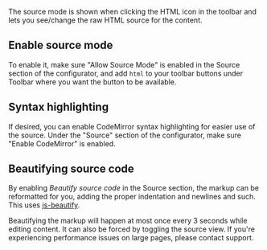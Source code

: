 The source mode is shown when clicking the HTML icon in the toolbar and lets you see/change the raw HTML source for the content.

## Enable source mode

To enable it, make sure "Allow Source Mode" is enabled in the Source section of the configurator, and add `html` to your toolbar buttons under Toolbar where you want the button to be available. 

## Syntax highlighting

If desired, you can enable CodeMirror syntax highlighting for easier use of the source. Under the "Source" section of the configurator, make sure "Enable CodeMirror" is enabled.

## Beautifying source code

By enabling _Beautify source code_ in the Source section, the markup can be reformatted for you, adding the proper indentation and newlines and such. This uses [js-beautify](https://github.com/beautify-web/js-beautify). 

Beautifying the markup will happen at most once every 3 seconds while editing content. It can also be forced by toggling the source view. If you're experiencing performance issues on large pages, please contact support.
